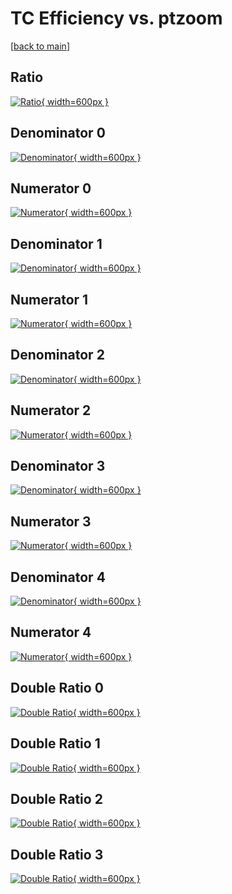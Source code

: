 # TC Efficiency vs. ptzoom

[[back to main](./)]



## Ratio

[![Ratio](../mtv/var/TC_base_211_1_eff_ptzoom.png){ width=600px }](../mtv/var/TC_base_211_1_eff_ptzoom.pdf)

## Denominator 0

[![Denominator](../mtv/den/TC_base_211_1_eff_ptzoom_den0.png){ width=600px }](../mtv/den/TC_base_211_1_eff_ptzoom_den0.pdf)

## Numerator 0

[![Numerator](../mtv/num/TC_base_211_1_eff_ptzoom_num0.png){ width=600px }](../mtv/num/TC_base_211_1_eff_ptzoom_num0.pdf)

## Denominator 1

[![Denominator](../mtv/den/TC_base_211_1_eff_ptzoom_den1.png){ width=600px }](../mtv/den/TC_base_211_1_eff_ptzoom_den1.pdf)

## Numerator 1

[![Numerator](../mtv/num/TC_base_211_1_eff_ptzoom_num1.png){ width=600px }](../mtv/num/TC_base_211_1_eff_ptzoom_num1.pdf)

## Denominator 2

[![Denominator](../mtv/den/TC_base_211_1_eff_ptzoom_den2.png){ width=600px }](../mtv/den/TC_base_211_1_eff_ptzoom_den2.pdf)

## Numerator 2

[![Numerator](../mtv/num/TC_base_211_1_eff_ptzoom_num2.png){ width=600px }](../mtv/num/TC_base_211_1_eff_ptzoom_num2.pdf)

## Denominator 3

[![Denominator](../mtv/den/TC_base_211_1_eff_ptzoom_den3.png){ width=600px }](../mtv/den/TC_base_211_1_eff_ptzoom_den3.pdf)

## Numerator 3

[![Numerator](../mtv/num/TC_base_211_1_eff_ptzoom_num3.png){ width=600px }](../mtv/num/TC_base_211_1_eff_ptzoom_num3.pdf)

## Denominator 4

[![Denominator](../mtv/den/TC_base_211_1_eff_ptzoom_den4.png){ width=600px }](../mtv/den/TC_base_211_1_eff_ptzoom_den4.pdf)

## Numerator 4

[![Numerator](../mtv/num/TC_base_211_1_eff_ptzoom_num4.png){ width=600px }](../mtv/num/TC_base_211_1_eff_ptzoom_num4.pdf)

## Double Ratio 0

[![Double Ratio](../mtv/ratio/TC_base_211_1_eff_ptzoom_ratio0.png){ width=600px }](../mtv/ratio/TC_base_211_1_eff_ptzoom_ratio0.pdf)

## Double Ratio 1

[![Double Ratio](../mtv/ratio/TC_base_211_1_eff_ptzoom_ratio1.png){ width=600px }](../mtv/ratio/TC_base_211_1_eff_ptzoom_ratio1.pdf)

## Double Ratio 2

[![Double Ratio](../mtv/ratio/TC_base_211_1_eff_ptzoom_ratio2.png){ width=600px }](../mtv/ratio/TC_base_211_1_eff_ptzoom_ratio2.pdf)

## Double Ratio 3

[![Double Ratio](../mtv/ratio/TC_base_211_1_eff_ptzoom_ratio3.png){ width=600px }](../mtv/ratio/TC_base_211_1_eff_ptzoom_ratio3.pdf)


